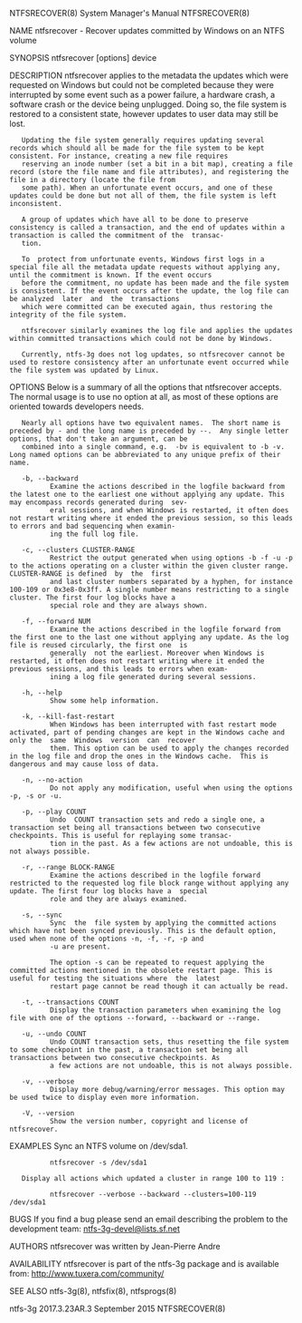 NTFSRECOVER(8)                                                                    System Manager's Manual                                                                   NTFSRECOVER(8)

NAME
       ntfsrecover - Recover updates committed by Windows on an NTFS volume

SYNOPSIS
       ntfsrecover [options] device

DESCRIPTION
       ntfsrecover  applies  to the metadata the updates which were requested on Windows but could not be completed because they were interrupted by some event such as a power failure, a
       hardware crash, a software crash or the device being unplugged.  Doing so, the file system is restored to a consistent state, however updates to user data may still be lost.

       Updating the file system generally requires updating several records which should all be made for the file system to be kept consistent. For instance, creating a new file requires
       reserving an inode number (set a bit in a bit map), creating a file record (store the file name and file attributes), and registering the file in a directory (locate the file from
       some path). When an unfortunate event occurs, and one of these updates could be done but not all of them, the file system is left inconsistent.

       A group of updates which have all to be done to preserve consistency is called a transaction, and the end of updates within a transaction is called the commitment of the  transac‐
       tion.

       To  protect from unfortunate events, Windows first logs in a special file all the metadata update requests without applying any, until the commitment is known. If the event occurs
       before the commitment, no update has been made and the file system is consistent. If the event occurs after the update, the log file can be analyzed  later  and  the  transactions
       which were committed can be executed again, thus restoring the integrity of the file system.

       ntfsrecover similarly examines the log file and applies the updates within committed transactions which could not be done by Windows.

       Currently, ntfs-3g does not log updates, so ntfsrecover cannot be used to restore consistency after an unfortunate event occurred while the file system was updated by Linux.

OPTIONS
       Below is a summary of all the options that ntfsrecover accepts. The normal usage is to use no option at all, as most of these options are oriented towards developers needs.

       Nearly all options have two equivalent names.  The short name is preceded by - and the long name is preceded by --.  Any single letter options, that don't take an argument, can be
       combined into a single command, e.g.  -bv is equivalent to -b -v.  Long named options can be abbreviated to any unique prefix of their name.

       -b, --backward
              Examine the actions described in the logfile backward from the latest one to the earliest one without applying any update. This may encompass records generated during  sev‐
              eral sessions, and when Windows is restarted, it often does not restart writing where it ended the previous session, so this leads to errors and bad sequencing when examin‐
              ing the full log file.

       -c, --clusters CLUSTER-RANGE
              Restrict the output generated when using options -b -f -u -p to the actions operating on a cluster within the given cluster range.  CLUSTER-RANGE is defined  by  the  first
              and last cluster numbers separated by a hyphen, for instance 100-109 or 0x3e8-0x3ff. A single number means restricting to a single cluster. The first four log blocks have a
              special role and they are always shown.

       -f, --forward NUM
              Examine the actions described in the logfile forward from the first one to the last one without applying any update. As the log file is reused circularly, the first one  is
              generally  not the earliest. Moreover when Windows is restarted, it often does not restart writing where it ended the previous sessions, and this leads to errors when exam‐
              ining a log file generated during several sessions.

       -h, --help
              Show some help information.

       -k, --kill-fast-restart
              When Windows has been interrupted with fast restart mode activated, part of pending changes are kept in the Windows cache and only the  same  Windows  version  can  recover
              them. This option can be used to apply the changes recorded in the log file and drop the ones in the Windows cache.  This is dangerous and may cause loss of data.

       -n, --no-action
              Do not apply any modification, useful when using the options -p, -s or -u.

       -p, --play COUNT
              Undo  COUNT transaction sets and redo a single one, a transaction set being all transactions between two consecutive checkpoints. This is useful for replaying some transac‐
              tion in the past. As a few actions are not undoable, this is not always possible.

       -r, --range BLOCK-RANGE
              Examine the actions described in the logfile forward restricted to the requested log file block range without applying any update. The first four log blocks have a  special
              role and they are always examined.

       -s, --sync
              Sync  the  file system by applying the committed actions which have not been synced previously. This is the default option, used when none of the options -n, -f, -r, -p and
              -u are present.

              The option -s can be repeated to request applying the committed actions mentioned in the obsolete restart page. This is useful for testing the situations where  the  latest
              restart page cannot be read though it can actually be read.

       -t, --transactions COUNT
              Display the transaction parameters when examining the log file with one of the options --forward, --backward or --range.

       -u, --undo COUNT
              Undo COUNT transaction sets, thus resetting the file system to some checkpoint in the past, a transaction set being all transactions between two consecutive checkpoints. As
              a few actions are not undoable, this is not always possible.

       -v, --verbose
              Display more debug/warning/error messages. This option may be used twice to display even more information.

       -V, --version
              Show the version number, copyright and license of ntfsrecover.

EXAMPLES
       Sync an NTFS volume on /dev/sda1.

              ntfsrecover -s /dev/sda1

       Display all actions which updated a cluster in range 100 to 119 :

              ntfsrecover --verbose --backward --clusters=100-119 /dev/sda1

BUGS
       If you find a bug please send an email describing the problem to the development team:
       ntfs-3g-devel@lists.sf.net

AUTHORS
       ntfsrecover was written by Jean-Pierre Andre

AVAILABILITY
       ntfsrecover is part of the ntfs-3g package and is available from:
       http://www.tuxera.com/community/

SEE ALSO
       ntfs-3g(8), ntfsfix(8), ntfsprogs(8)

ntfs-3g 2017.3.23AR.3                                                                 September 2015                                                                        NTFSRECOVER(8)
